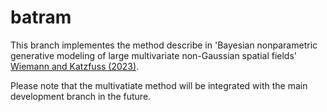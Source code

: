 # batram

This branch implementes the method describe in 'Bayesian nonparametric
generative modeling of large multivariate non-Gaussian spatial fields' [Wiemann
and Katzfuss (2023)](https://link.springer.com/article/10.1007/s13253-023-00580-z). 

Please note that the multivatiate method will be integrated with the main
development branch in the future.
